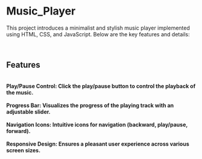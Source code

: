 # Music_Player

<p>This project introduces a minimalist and stylish music player implemented using HTML, CSS, and JavaScript. Below are the key features and details:</p><br>

<h2>Features</h2><br>
<b>Play/Pause Control:<b> Click the play/pause button to control the playback of the music.<br><br>
<b>Progress Bar<b>: Visualizes the progress of the playing track with an adjustable slider.<br><br>
<b>Navigation Icons:<b> Intuitive icons for navigation (backward, play/pause, forward).<br><br>
<b>Responsive Design:<b> Ensures a pleasant user experience across various screen sizes.<br><br>
